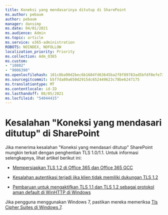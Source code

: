 ```yaml
---
title: Koneksi yang mendasarinya ditutup di SharePoint
ms.author: pebaum
author: pebaum
manager: dansimp
ms.date: 04/01/2021
ms.audience: Admin
ms.topic: article
ms.service: o365-administration
ROBOTS: NOINDEX, NOFOLLOW
localization_priority: Priority
ms.collection: Adm_O365
ms.custom:
- "10802"
- "9006390"
ms.openlocfilehash: 101c0ba90d2bec6b1684fd63645ba2f8f89783ad5bfdf0efe739d31dfd951f66
ms.sourcegitcommit: b5f7da89a650d2915dc652449623c78be6247175
ms.translationtype: MT
ms.contentlocale: id-ID
ms.lasthandoff: 08/05/2021
ms.locfileid: "54044415"
---
```

# <a name="the-underlying-connection-was-closed-error-in-sharepoint"></a>Kesalahan "Koneksi yang mendasari ditutup" di SharePoint

Jika menerima kesalahan "Koneksi yang mendasari ditutup" SharePoint mungkin terkait dengan penghentian TLS 1.0/1.1. Untuk informasi selengkapnya, lihat artikel berikut ini:

- [Mempersiapkan TLS 1.2 di Office 365 dan Office 365 GCC](/microsoft-365/compliance/prepare-tls-1.2-in-office-365)

- [Kesalahan autentikasi terjadi jika klien tidak memiliki dukungan TLS 1.2](https://review.docs.microsoft.com/sharepoint/troubleshoot/administration/authentication-errors-tls12-support)

- [Pembaruan untuk mengaktifkan TLS 1.1 dan TLS 1.2 sebagai protokol aman default di WinHTTP di Windows](https://support.microsoft.com/topic/update-to-enable-tls-1-1-and-tls-1-2-as-default-secure-protocols-in-winhttp-in-windows-c4bd73d2-31d7-761e-0178-11268bb10392)

Jika pengguna menggunakan Windows 7, pastikan mereka memeriksa [Tls Cipher Suites di Windows 7](/windows/win32/secauthn/tls-cipher-suites-in-windows-7).